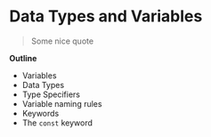 # Data Types and Variables

> Some nice quote

**Outline**
* Variables
* Data Types
* Type Specifiers
* Variable naming rules
* Keywords
* The `const` keyword

